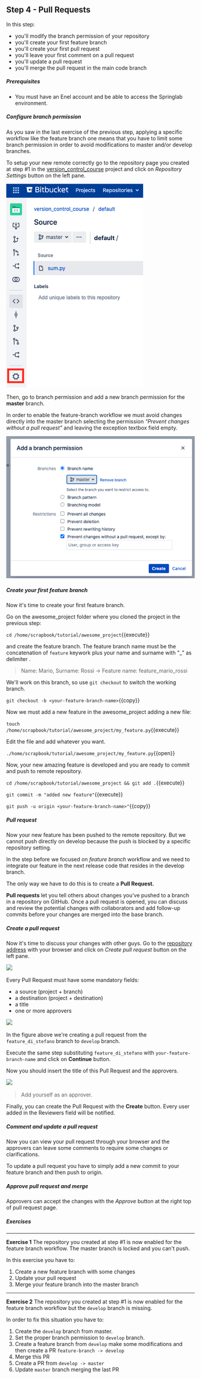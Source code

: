 ## Step 4 - Pull Requests
In this step:
* you'll modify the branch permission of your repository
* you'll create your first feature branch
* you'll create your first pull request
* you'll leave your first comment on a pull request
* you'll update a pull request
* you'll merge the pull request in the main code branch

##### Prerequisites
* You must have an Enel account and be able to access the Springlab environment.

##### Configure branch permission
As you saw in the last exercise of the previous step, applying a specific workflow like the feature branch one means that you have to limit some branch permission in order to avoid modifications to master and/or develop branches.

To setup your new remote correctly go to the repository page you created at step #1 in the [version_control_course](https://bitbucket.springlab.enel.com/projects/ITDSVER) project and click on *Repository Settings* button on the left pane.

![](./assets/repository_setting_button.png)

Then, go to branch permission and add a new branch permission for the **master** branch.

In order to enable the feature-branch workflow we must avoid changes directly into the master branch selecting the permission *"Prevent changes without a pull request"* and leaving the exception textbox field empty.

![](./assets/add_branch_permission.png)

##### Create your first feature branch

Now it's time to create your first feature branch.

Go on the awesome_project folder where you cloned the project in the previous step:

```cd /home/scrapbook/tutorial/awesome_project```{{execute}}

and create the feature branch. The feature branch name must be the concatenation of `feature` keywork plus your name and surname with "_" as delimiter .

> Name: Mario, Surname: Rossi -> Feature name: feature_mario_rossi

We'll work on this branch, so use `git checkout` to switch the working branch.

```git checkout -b <your-feature-branch-name>```{{copy}}

Now we must add a new feature in the awesome_project adding a new file:

```touch /home/scrapbook/tutorial/awesome_project/my_feature.py```{{execute}}

Edit the file and add whatever you want.

`./home/scrapbook/tutorial/awesome_project/my_feature.py`{{open}}

Now, your new amazing feature is developed and you are ready to commit and push to remote repository.

```cd /home/scrapbook/tutorial/awesome_project && git add .```{{execute}}

```git commit -m "added new feature"```{{execute}}

```git push -u origin <your-feature-branch-name>"```{{copy}}

##### Pull request

Now your new feature has been pushed to the remote repository. But we cannot push directly on develop because the push is blocked by a specific repository setting. 

In the step before we focused on *feature branch* workflow and we need to integrate our feature in the next release code that resides in the develop branch.

The only way we have to do this is to create a **Pull Request.**

**Pull requests** let you tell others about changes you've pushed to a branch in a repository on GitHub. Once a pull request is opened, you can discuss and review the potential changes with collaborators and add follow-up commits before your changes are merged into the base branch.

##### Create a pull request

Now it's time to discuss your changes with other guys. 
Go to the [repository address](https://bitbucket.springlab.enel.com/projects/ITDSVER/repos/awesome_project/browse) with your browser and click on *Create pull request* button on the left pane.

![](./assets/create_pull_request_button.png)

Every Pull Request must have some mandatory fields:

* a source (project + branch)
* a destination (project + destination)
* a title
* one or more approvers

![](./assets/create_pull_request_step_1.png)


In the figure above we're creating a pull request from the `feature_di_stefano` branch to `develop` branch.

Execute the same step substituting `feature_di_stefano` with `your-feature-branch-name` and click on **Continue** button.

Now you should insert the title of this Pull Request and the approvers.

![](./assets/create_pull_request_step_2.png)

> Add yourself as an approver.

Finally, you can create the Pull Request with the **Create** button.
Every user added in the Reviewers field will be notified.

##### Comment and update a pull request

Now you can view your pull request through your browser and the approvers can leave some comments to require some changes or clarifications. 

To update a pull request you have to simply add a new commit to your feature branch and then push to origin.

##### Approve pull request and merge

Approvers can accept the changes with the *Approve* button at the right top of pull request page.

##### Exercises

---
**Exercise 1**
The repository you created at step #1 is now enabled for the feature branch workflow. The master branch is locked and you can't push.

In this exercise you have to:

1. Create a new feature branch with some changes
2. Update your pull request
3. Merge your feature branch into the master branch

---

**Exercise 2**
The repository you created at step #1 is now enabled for the feature branch workflow but the `develop` branch is missing.

In order to fix this situation you have to:

1. Create the `develop` branch from master.
2. Set the proper branch permission to `develop` branch.
3. Create a feature branch from `develop` make some modifications and then create a PR `feature-branch -> develop`
4. Merge this PR
5. Create a PR from `develop -> master`
6. Update `master` branch merging the last PR
